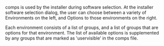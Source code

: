 comps is used by the installer during software selection. At the installer software selection dialog, the user can choose between a variety of Environments on the left, and Options to those environments on the right.

Each environment consists of a list of groups, and a list of groups that are options for that environment. The list of available options is supplemented by any groups that are marked as 'uservisible' in the comps file.
